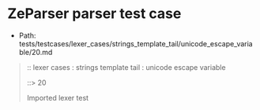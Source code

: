# ZeParser parser test case

- Path: tests/testcases/lexer_cases/strings_template_tail/unicode_escape_variable/20.md

> :: lexer cases : strings template tail : unicode escape variable
>
> ::> 20
>
> Imported lexer test
>
> <template tail> incomplete long unicode escapes in unclosed string

## FAIL

## Input

`````js
`${"-->"}\u{af
`````

## Output

_Note: the whole output block is auto-generated. Manual changes will be overwritten!_

Below follow outputs in four parsing modes: sloppy mode, strict mode script goal, module goal, web compat mode (always sloppy).

Note that the output parts are auto-generated by the test runner to reflect actual result.

### Sloppy mode

Parsed with script goal and as if the code did not start with strict mode header.

`````
throws: Tokenizer error!
    Unclosed template literal

`${"-->"}\u{af
        ^------- error
`````

### Strict mode

Parsed with script goal but as if it was starting with `"use strict"` at the top.

_Output same as sloppy mode._

### Module goal

Parsed with the module goal.

_Output same as sloppy mode._

### Web compat mode

Parsed in sloppy script mode but with the web compat flag enabled.

_Output same as sloppy mode._
